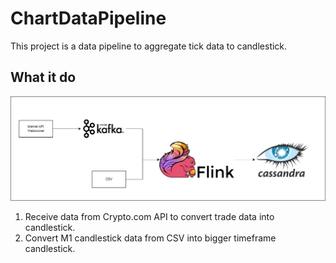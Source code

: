 # ChartDataPipeline

This project is a data pipeline to aggregate tick data to candlestick.

## What it do
![](./pic/overall.png)

1. Receive data from Crypto.com API to convert trade data into candlestick.
2. Convert M1 candlestick data from CSV into bigger timeframe candlestick.

[//]: # (## Project Screenshot)

[//]: # ()
[//]: # (## Setup)

[//]: # ()
[//]: # (## Reflection)

[//]: # ()
